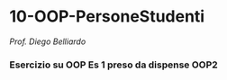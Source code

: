 # 10-OOP-PersoneStudenti

_Prof. Diego Belliardo_


### Esercizio su OOP Es 1 preso da dispense OOP2